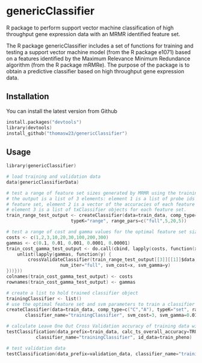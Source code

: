 # genericClassifier
R package to perform support vector machine classification of high throughput gene expression data with an MRMR identified feature set.

The R package genericClassifier includes a set of functions for training and testing a support vector machine model (from the R package e1071) based on a features identified by the Maximum Relevance Minimum Redundance algorithm  (from the R package mRMRe). The purpose of the package is to obtain a predictive classifier based on high throughput gene expression data.

## Installation

You can install the latest version from Github

```s
install.packages("devtools")
library(devtools)
install_github("thomasw23/genericClassifier") 
```

## Usage

```s
library(genericClassifier)
```

```s
# load training and validation data
data(genericClassifierData)
```

```s
# test a range of feature set sizes generated by MRMR using the training data
# the output is a list of 3 elements: element 1 is a list of probe ids for each 
# feature set, element 2 is a vector of the accuracies of each feature set, and 
# element 3 is a list of txClassifier objects for each feature set.
train_range_test_output <- createClassifier(data=train_data, comp_type=c("C","A"), 
					    typeK="range", range_pars=c("full",5,20,5))
```

```s
# test a range of cost and gamma values for the optimal feature set size
costs <- c(1,2,3,10,20,30,100,200,300)
gammas <- c(0.1, 0.01, 0.001, 0.0001, 0.00001)
train_cost_gamma_test_output <- do.call(cbind, lapply(costs, function(x) {
	unlist(lapply(gammas, function(y) {
		crossValidateClassifier(train_range_test_output[[3]][[1]]$data, 
					num_iter="full", svm_cost=x, svm_gamma=y) 
}))}))
colnames(train_cost_gamma_test_output) <- costs
rownames(train_cost_gamma_test_output) <- gammas
```
 
 ```s
# create a list to hold trained classifier object
trainingClassifier <- list()
# use the optimal feature set and svm parameters to train a classifier object
createClassifier(data=train_data, comp_type=c("C","A"), typeK="set", range_pars=c("full", 5), 
		classifier_name="trainingClassifier", svm_cost=3, svm_gamma=0.01)
```

```s
# calculate Leave One Out Cross Validation accuracy of training data with testClassification function
testClassification(data_prefix=train_data, calc_ts_overall_accuracy=TRUE,
		   classifier_name="trainingClassifier", id_data=train_pheno)
```

```s
# test validation data
testClassification(data_prefix=validation_data, classifier_name="trainingClassifier")		
```
